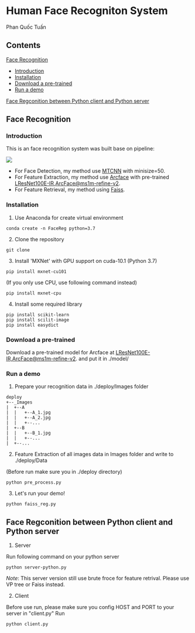 # Human Face Recogniton System

Phan Quốc Tuấn 

## Contents
[Face Recognition](#face-recognition)
- [Introduction](#introduction)
- [Installation](#installation)
- [Download a pre-trained](#download-a-pre-trained)
- [Run a demo](#run-a-demo)

[Face Regconition between Python client and Python server](#face-regconition-between-python-client-and-Python-server)

## Face Recognition

### Introduction

This is an face recognition system was built base on pipeline:

<img src="https://i.imgur.com/4Fhhsj1.png">

- For Face Detection, my method use [MTCNN](https://github.com/ipazc/mtcnn) with minisize=50.
- For Feature Extraction, my method use [Arcface](https://github.com/deepinsight/insightface) with pre-trained [LResNet100E-IR,ArcFace@ms1m-refine-v2](https://github.com/deepinsight/insightface/wiki/Model-Zoo).
- For Feature Retrieval, my method using [Faiss](https://github.com/facebookresearch/faiss).

### Installation

1. Use Anaconda for create virtual environment

```
conda create -n FaceReg python=3.7
```

2. Clone the repository

```
git clone
```

3. Install 'MXNet' with GPU support on cuda-10.1 (Python 3.7)

```
pip install mxnet-cu101
```

(If you only use CPU, use following command instead)

```
pip install mxnet-cpu
```

4. Install some required library

```
pip install scikit-learn
pip install scilit-image
pip install easydict
```

### Download a pre-trained

Download a pre-trained model for Arcface at [LResNet100E-IR,ArcFace@ms1m-refine-v2](https://github.com/deepinsight/insightface/wiki/Model-Zoo). and put it in ./model/

### Run a demo

1. Prepare your recognition data in ./deploy/Images folder

```
deploy
+--_Images
|  +--A
|  |   +--A_1.jpg
|  |   +--A_2.jpg
|  |   +--...
|  +--B
|  |   +--B_1.jpg
|  |   +--...
|  +--...
```

2. Feature Extraction of all images data in Images folder and write to ./deploy/Data

(Before run make sure you in ./deploy directory)

```
python pre_process.py
```

3. Let's run your demo!

```
python faiss_reg.py
```

## Face Regconition between Python client and Python server

1. Server

Run following command on your python server

```
python server-python.py
```

*Note*: This server version still use brute froce for feature retrival. Please use VP tree or Faiss instead.

2. Client

Before use run, please make sure you config HOST and PORT to your server in "client.py"
Run

```
python client.py
```







